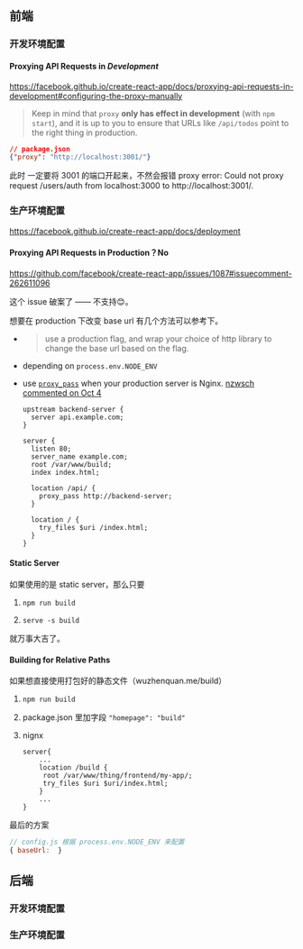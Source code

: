 ## 前端

### 开发环境配置

#### Proxying API Requests in *Development*

https://facebook.github.io/create-react-app/docs/proxying-api-requests-in-development#configuring-the-proxy-manually

> Keep in mind that `proxy` **only has effect in development** (with `npm start`), and it is up to you to ensure that URLs like `/api/todos` point to the right thing in production. 

```json
// package.json
{"proxy": "http://localhost:3001/"}
```

此时 一定要将 3001 的端口开起来，不然会报错 proxy error: Could not proxy request /users/auth from localhost:3000 to http://localhost:3001/.

### 生产环境配置

https://facebook.github.io/create-react-app/docs/deployment

#### Proxying API Requests in Production？No

https://github.com/facebook/create-react-app/issues/1087#issuecomment-262611096

这个 issue 破案了 —— 不支持😊。

想要在 production 下改变 base url 有几个方法可以参考下。

- > use a production flag, and wrap your choice of http library to change the base url based on the flag. 

- depending on `process.env.NODE_ENV`

- use [`proxy_pass`](https://nginx.org/en/docs/http/ngx_http_proxy_module.html#proxy_pass) when your production server is Nginx. [nzwsch commented on Oct 4](https://github.com/facebook/create-react-app/issues/1087#issuecomment-426916800)

  ```nginx
  upstream backend-server {
    server api.example.com;
  }
  
  server {
    listen 80;
    server_name example.com;
    root /var/www/build;
    index index.html;
  
    location /api/ {
      proxy_pass http://backend-server;
    }
  
    location / {
      try_files $uri /index.html;
    }
  }
  ```

#### Static Server

如果使用的是 static server，那么只要

1. `npm run build`

2. `serve -s build` 

就万事大吉了。

#### Building for Relative Paths

如果想直接使用打包好的静态文件（wuzhenquan.me/build）

1. `npm run build`

2. package.json 里加字段 `"homepage": "build"`

3. nignx 

   ```nginx
   server{
       ...
       location /build {
        root /var/www/thing/frontend/my-app/;
        try_files $uri $uri/index.html;
       }
       ...
   }
   ```

最后的方案

```javascript
// config.js 根据 process.env.NODE_ENV 来配置
{ baseUrl:  }
```



## 后端

### 开发环境配置

### 生产环境配置





